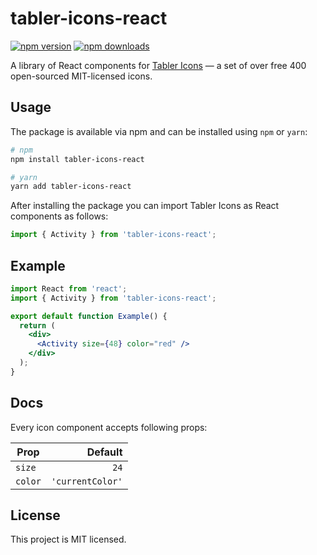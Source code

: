 # tabler-icons-react

[![npm version](https://img.shields.io/npm/v/tabler-icons-react.svg)](https://www.npmjs.com/package/tabler-icons-react)
[![npm downloads](https://img.shields.io/npm/dm/tabler-icons-react.svg)](https://www.npmjs.com/package/tabler-icons-react)

A library of React components for [Tabler Icons](https://github.com/tabler/tabler-icons) — a set of over free 400 open-sourced MIT-licensed icons. 

## Usage

The package is available via npm and can be installed using `npm` or `yarn`:

```sh
# npm
npm install tabler-icons-react

# yarn
yarn add tabler-icons-react
```

After installing the package you can import Tabler Icons as React components as follows:

```jsx
import { Activity } from 'tabler-icons-react';
```

## Example

```jsx
import React from 'react';
import { Activity } from 'tabler-icons-react';

export default function Example() {
  return (
    <div>
      <Activity size={48} color="red" />
    </div>
  );
}
```

## Docs

Every icon component accepts following props:

| Prop  | Default        |
|-------|----------------:|
| `size`  |             `24` |
| `color` | `'currentColor'` |

## License

This project is MIT licensed.